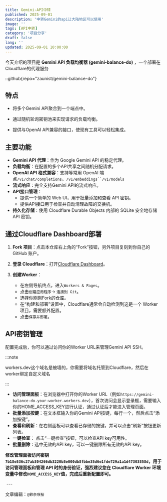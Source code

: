 ```yaml
---
title: Gemini-API中转
published: 2025-09-01
description: '中转Gemini的api让大陆地区可以使用'
image: ''
tags: [API中转]
category: '项目分享'
draft: false
lang: ''
updated: 2025-09-01 10:00:00
---
```


今天介绍的项目是 **Gemini API 负载均衡器 (gemini-balance-do)** ，一个部署在Cloudflare的代理服务

::github{repo="zaunist/gemini-balance-do"}

## 特点

- 将多个Gemini API聚合到一个端点中。

- 通过随机轮询密钥池来实现请求的负载均衡。

- 提供与OpenAI API兼容的接口，使现有工具可以轻松集成。

## 主要功能

- **Gemini API 代理**：作为 Google Gemini API 的稳定代理。
- **负载均衡**：在配置的多个API共享之间随机分配请求。
- **OpenAI API 格式兼容**：支持等常用 OpenAI 端点`/v1/chat/completions`。`/v1/embeddings``/v1/models`
- **流式响应**：完全支持Gemini API的流式响应。
- **API接口管理**：
  - 提供一个简单的 Web UI，用于批量添加和查看 API 密钥。
  - 提供API接口用于检查并自动清理故障的交换机。
- **持久化存储**：使用 Cloudflare Durable Objects 内部的 SQLite 安全地存储 API 密钥。

## 通过Cloudflare Dashboard部署

1. **Fork 项目**：点击本仓库右上角的“Fork”按钮，另外项目复刻到你自己的 GitHub 账户。

2. **登录 Cloudflare**：打开[Cloudflare Dashboard](https://dash.cloudflare.com/)。

3. **创建Worker**：
   
   - 在左侧导航终点，进入`Workers & Pages`。
   - 点击`创建应用程序`-> `连接到 Git`。
   - 选择你刚刚Fork的仓库。
   - 在“构建和部署”设置中，Cloudflare通常会自动检测到这是一个 Worker 项目，需要额外配置。
   - 点击`保存并部署`。

## API密钥管理

配置完成后，你可以通过访问你的Worker URL来管理Gemini API SSH。

:::note

workers.dev这个域名是被墙的，你需要将域名托管到Cloudflare，然后在worker绑定自定义域名

:::

- **访问管理面板**：在浏览器中打开你的Worker URL（例如`https://gemini-balance-do.your-worker.workers.dev`），首次访问会显示登录框，需要输入你的HOME_ACCESS_KEY进行认证，通过认证后才能进入管理页面。
- **批量添加按键**：在文本框输入你的Gemini API按键，每行一个，然后点击“添加按键”。
- **查看和刷新**：在右侧面板可以查看已存储的按键，并可以点击“刷新”按钮更新列表。
- **一键检查**： 点击“一键检查”按钮，可以检查API key可用性。
- **批量删除**：选中无效的API key，可以一键删除所有无效的API key。

**修改管理面板访问密钥`7b18e536c27ab304266db3220b8e000db8fbbe35d6e1fde729a1a1d47303858d`，用于访问管理面板和管理 API 时的身份验证，强烈建议您在 Cloudflare Worker 环境变量中修改`HOME_ACCESS_KEY`值，完成后重新配置即可。**

<img title="" src="https://img.sakura.ink/file/AgACAgUAAyEGAASIHQfFAANQaLUNDGvDyDVUaJU1Uuj2vbF1QrYAAlrIMRvTaahV0ChYjQLUm-QBAAMCAAN3AAM2BA.png" alt="">
---

文章编辑：`@鈴奈咲桜`